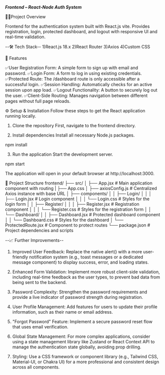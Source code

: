 ***Frontend – React-Node Auth System***

🎯🎯Project Overview

Frontend for the authentication system built with React.js vite. Provides registration, login, protected dashboard, and logout with responsive UI and real-time validation.

--🛠 Tech Stack--
    1)React.js 18.x
    2)React Router
    3)Axios
    4)Custom CSS

🚀 Features

✅User Registration Form: A simple form to sign up with email and password.
✅Login Form: A form to log in using existing credentials.
✅Protected Route: The /dashboard route is only accessible after a successful login.
✅Session Handling: Automatically checks for an active session upon app load.
✅Logout Functionality: A button to securely log out the user.
✅Client-Side Routing: Manages navigation between different pages without full page reloads.

⚙️ Setup & Installation
Follow these steps to get the React application running locally.

1. Clone the repository
First, navigate to the frontend directory.

2. Install dependencies
Install all necessary Node.js packages.

npm install

3. Run the application
Start the development server.

npm start

The application will open in your default browser at http://localhost:3000.

📂 Project Structure
frontend/
├── src/
│   ├── App.jsx                 # Main application component with routing
|   ├── App.css
│   ├── axiosConfig.js          # Centralized Axios instance with base URL
│   ├── components/
│   │   ├── Login/
│   │   │   ├── Login.jsx       # Login component
│   │   │   └── Login.css       # Styles for the login form
│   │   ├── Register/
│   │   │   ├── Register.jsx    # Registration component
│   │   │   └── Register.css    # Styles for the registration form
│   │   └── Dashboard/
│   │       ├── Dashboard.jsx   # Protected dashboard component
│   │       └── Dashboard.css   # Styles for the dashboard
│   └── ProtectedRoute.jsx      # Component to protect routes
└── package.json                # Project dependencies and scripts


--📈 Further Improvements--

1. Improved User Feedback: Replace the native alert() with a more user-friendly notification system (e.g., toast messages or a dedicated message component) to display success, error, and loading states.

2. Enhanced Form Validation: Implement more robust client-side validation, including real-time feedback as the user types, to prevent bad data from being sent to the backend.

3. Password Complexity: Strengthen the password requirements and provide a live indicator of password strength during registration.

4. User Profile Management: Add features for users to update their profile information, such as their name or email address.

5. "Forgot Password" Feature: Implement a secure password reset flow that uses email verification.

6. Global State Management: For more complex applications, consider using a state management library like Zustand or React Context API to manage the authentication state globally, avoiding prop drilling.

7. Styling: Use a CSS framework or component library (e.g., Tailwind CSS, Material-UI, or Chakra UI) for a more professional and consistent design across all components.